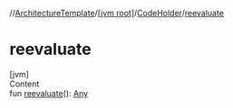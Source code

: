 //[ArchitectureTemplate](../../index.md)/[[jvm root]](../index.md)/[CodeHolder](index.md)/[reevaluate](reevaluate.md)



# reevaluate  
[jvm]  
Content  
fun [reevaluate](reevaluate.md)(): [Any](https://kotlinlang.org/api/latest/jvm/stdlib/kotlin/-any/index.html)  




